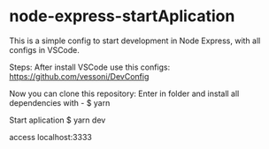 # node-express-startAplication

This is a simple config to start development in Node Express, with all configs in VSCode.

Steps:
After install VSCode use this configs:
https://github.com/vessoni/DevConfig

Now you can clone this repository:
Enter in folder and install all dependencies with - $ yarn

Start aplication $ yarn dev

access localhost:3333

